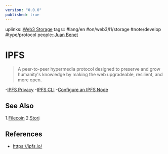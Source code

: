 ```yaml
---
version: "0.0.0"
published: true
---
```

uplinks::[Web3 Storage](./Web3%20Storage.md)
tags:: #lang/en #on/web3/l1/storage #note/develop #type/protocol
people::[Juan Benet](./Juan%20Benet.md)
# IPFS
> A peer-to-peer hypermedia protocol designed to preserve and grow humanity's knowledge by making the web upgradeable, resilient, and more open.

-[IPFS Privacy](./IPFS%20Privacy.md)
-[IPFS CLI](./IPFS%20CLI.md)
-[Configure an IPFS Node](./Configure%20an%20IPFS%20Node.md)


## See Also
1.[Filecoin](./Filecoin.md)
2.[Storj](./Storj.md)


## References
- https://ipfs.io/